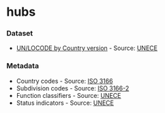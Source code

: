 # hubs


### Dataset

* [UN/LOCODE by Country version](https://www.unece.org/fileadmin/DAM/cefact/locode/loc182csv.zip) - Source: [UNECE](http://www.unece.org/cefact/locode/welcome.html)

### Metadata

* Country codes  - Source: [ISO 3166](https://www.iso.org/iso-3166-country-codes.html)
* Subdivision codes - Source: [ISO 3166-2](https://www.iso.org/iso-3166-country-codes.html)
* Function classifiers - Source: [UNECE](http://www.unece.org/cefact/locode/welcome.html)
* Status indicators - Source: [UNECE](http://www.unece.org/cefact/locode/welcome.html)
